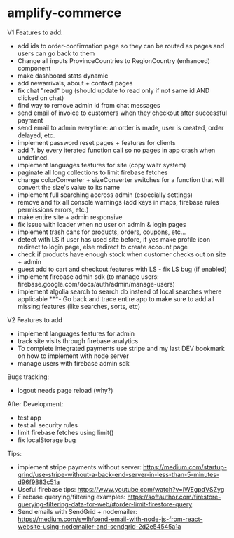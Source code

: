 # amplify-commerce

V1 Features to add: 
- add ids to order-confirmation page so they can be routed as pages and users can go back to them
- Change all inputs ProvinceCountries to RegionCountry (enhanced) component
- make dashboard stats dynamic
- add newarrivals, about + contact pages
- fix chat "read" bug (should update to read only if not same id AND clicked on chat)
- find way to remove admin id from chat messages
- send email of invoice to customers when they checkout after successful payment
- send email to admin everytime: an order is made, user is created, order delayed, etc.
- implement password reset pages + features for clients
- add ?. by every iterated function call so no pages in app crash when undefined.
- implement languages features for site (copy waltr system)
- paginate all long collections to limit firebase fetches
- change colorConverter + sizeConverter switches for a function that will convert the size's value to its name
- implement full searching accross admin (especially settings)
- remove and fix all console warnings (add keys in maps, firebase rules permissions errors, etc.)
- make entire site + admin responsive
- fix issue with loader when no user on admin & login pages
- implement trash cans for products, orders, coupons, etc...
- detect with LS if user has used site before, if yes make profile icon redirect to login page, else redirect to create account page
- check if products have enough stock when customer checks out on site + admin
- guest add to cart and checkout features with LS - fix LS bug (if enabled)
- implement firebase admin sdk (to manage users: firebase.google.com/docs/auth/admin/manage-users)
- implement algolia search to search db instead of local searches where applicable
***- Go back and trace entire app to make sure to add all missing features (like searches, sorts, etc)

V2 Features to add
- implement languages features for admin 
- track site visits through firebase analytics
- To complete integrated payments use stripe and my last DEV bookmark on how to implement with node server
- manage users with firebase admin sdk

Bugs tracking:
- logout needs page reload (why?)

After Development:
- test app
- test all security rules
- limit firebase fetches using limit()
- fix localStorage bug

Tips:

- implement stripe payments without server: 
https://medium.com/startup-grind/use-stripe-without-a-back-end-server-in-less-than-5-minutes-d96f9883c51a
- Useful firebase tips: 
https://www.youtube.com/watch?v=iWEgpdVSZyg
- Firebase querying/filtering examples: 
https://softauthor.com/firestore-querying-filtering-data-for-web/#order-limit-firestore-query
- Send emails with SendGrid + nodemailer: 
https://medium.com/swlh/send-email-with-node-js-from-react-website-using-nodemailer-and-sendgrid-2d2e54545a1a